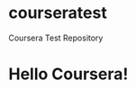 # courseratest
Coursera Test Repository

<!DOCTYPE html>
<html>
<head>
	<meta charset="utf-8">
	<meta name="viewport" content="width=device-width, initial-scale=1">
</head>
<body>
<h1>Hello Coursera!</h1>
</body>
</html>
